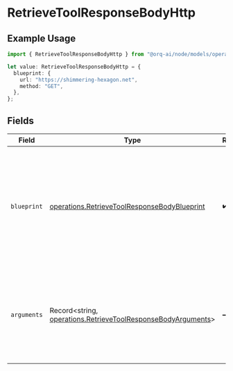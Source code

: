 # RetrieveToolResponseBodyHttp

## Example Usage

```typescript
import { RetrieveToolResponseBodyHttp } from "@orq-ai/node/models/operations";

let value: RetrieveToolResponseBodyHttp = {
  blueprint: {
    url: "https://shimmering-hexagon.net",
    method: "GET",
  },
};
```

## Fields

| Field                                                                                                                                                       | Type                                                                                                                                                        | Required                                                                                                                                                    | Description                                                                                                                                                 |
| ----------------------------------------------------------------------------------------------------------------------------------------------------------- | ----------------------------------------------------------------------------------------------------------------------------------------------------------- | ----------------------------------------------------------------------------------------------------------------------------------------------------------- | ----------------------------------------------------------------------------------------------------------------------------------------------------------- |
| `blueprint`                                                                                                                                                 | [operations.RetrieveToolResponseBodyBlueprint](../../models/operations/retrievetoolresponsebodyblueprint.md)                                                | :heavy_check_mark:                                                                                                                                          | The blueprint for the HTTP request. The `arguments` field will be used to replace the placeholders in the `url`, `headers`, `body`, and `arguments` fields. |
| `arguments`                                                                                                                                                 | Record<string, [operations.RetrieveToolResponseBodyArguments](../../models/operations/retrievetoolresponsebodyarguments.md)>                                | :heavy_minus_sign:                                                                                                                                          | The arguments to send with the request. The keys will be used to replace the placeholders in the `blueprint` field.                                         |